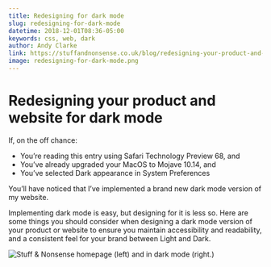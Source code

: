 ```yaml
---
title: Redesigning for dark mode
slug: redesigning-for-dark-mode
datetime: 2018-12-01T08:36-05:00
keywords: css, web, dark
author: Andy Clarke
link: https://stuffandnonsense.co.uk/blog/redesigning-your-product-and-website-for-dark-mode
image: redesigning-for-dark-mode.png
---
```


# Redesigning your product and website for dark mode

If, on the off chance:

* You’re reading this entry using Safari Technology Preview 68, and
* You’ve already upgraded your MacOS to Mojave 10.14, and
* You’ve selected Dark appearance in System Preferences

You’ll have noticed that I’ve implemented a brand new dark mode version of my website.

Implementing dark mode is easy, but designing for it is less so. Here are some things you should consider when designing a dark mode version of your product or website to ensure you maintain accessibility and readability, and a consistent feel for your brand between Light and Dark.

![Stuff & Nonsense homepage (left) and in dark mode (right.)](https://stuffandnonsense.co.uk/content/img/2018-11-02-1.png)
